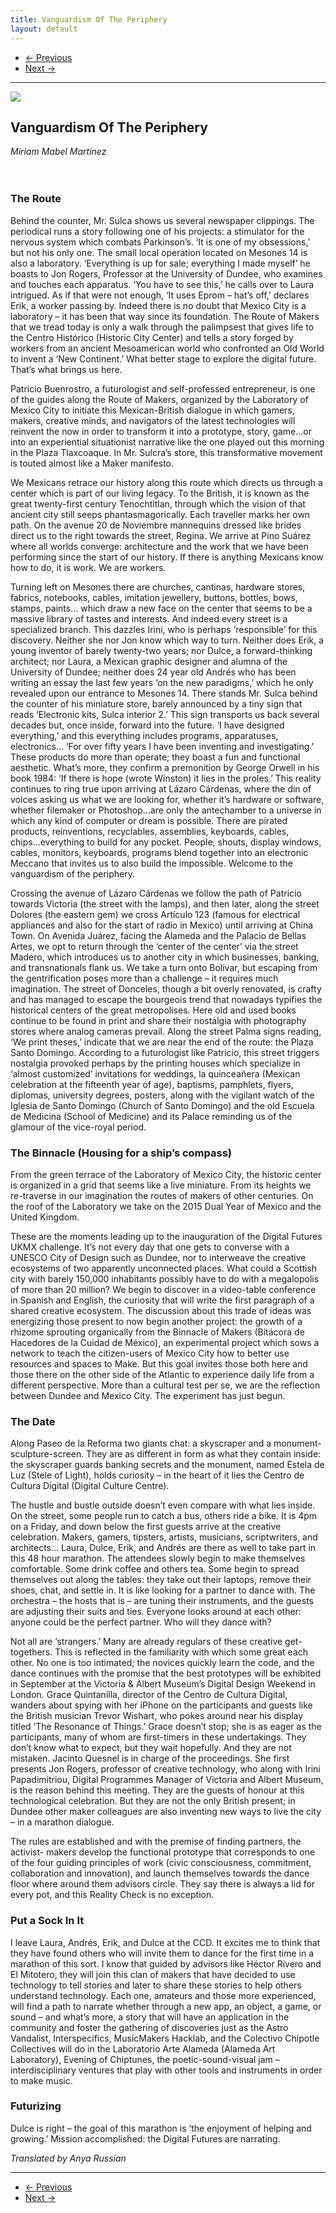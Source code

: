 ```yaml
---
title: Vanguardism Of The Periphery
layout: default
---
```


<nav aria-label="...">
  <ul class="pager">
    <li class="previous"><a href="04.html"><span aria-hidden="true">&larr;</span> Previous</a></li>
    <li class="next"><a href="06.html">Next <span aria-hidden="true">&rarr;</span></a></li>
  </ul>
</nav>

---

![](images/05.jpg)

## Vanguardism Of The Periphery
*Miriam Mabel Martinez*
<br />
<br />
<br />
### The Route
Behind the counter, Mr. Sulca shows us several newspaper clippings. The periodical runs a story following one of his projects: a stimulator for the nervous system which combats Parkinson’s. ‘It is one of my obsessions,’ but not his only one. The small local operation located on Mesones 14 is also a laboratory. ‘Everything is up for sale; everything I made myself’ he boasts to Jon Rogers, Professor at the University of Dundee, who examines and touches each apparatus. ‘You have to see this,’ he calls over to Laura intrigued. As if that were not enough, ‘It uses Eprom – hat’s off,’ declares Erik, a worker passing by. Indeed there is no doubt that Mexico City is a laboratory – it has been that way since its foundation. The Route of Makers that we tread today is only a walk through the palimpsest that gives life to the Centro Histórico (Historic City Center) and tells a story forged by workers from an ancient Mesoamerican world who confronted an Old World to invent a ‘New Continent.’ What better stage to explore the digital future. That’s what brings us here.

Patricio Buenrostro, a futurologist and self-professed entrepreneur, is one of the guides along the Route of Makers, organized by the Laboratory of Mexico City to initiate this Mexican-British dialogue in which gamers, makers, creative minds, and navigators of the latest technologies will reinvent the now in order to transform it into a prototype, story, game...or into an experiential situationist narrative like the one played out this morning in the Plaza Tlaxcoaque. In Mr. Sulcra’s store, this transformative movement is touted almost like a Maker manifesto.

We Mexicans retrace our history along this route which directs us through a center which is part of our living legacy. To the British, it is known as the great twenty-first century Tenochtitlan, through which the vision of that ancient city still seeps phantasmagorically. Each traveller marks her own path. On the avenue 20 de Noviembre mannequins dressed like brides direct us to the right towards the street, Regina. We arrive at Pino Suárez where all worlds converge: architecture and the work that we have been performing since the start of our history. If there is anything Mexicans know how to do, it is work. We are workers.

Turning left on Mesones there are churches, cantinas, hardware stores, fabrics, notebooks, cables, imitation jewellery, buttons, bottles, bows, stamps, paints... which draw a new face on the center that seems to be a massive library of tastes and interests. And indeed every street is a specialized branch. This dazzles Irini, who is perhaps ‘responsible’ for this discovery. Neither she nor Jon know which way to turn. Neither does Erik, a young inventor of barely twenty-two years; nor Dulce, a forward-thinking architect; nor Laura, a Mexican graphic designer and alumna of the University of Dundee; neither does 24 year old Andrés who has been writing an essay the last few years ‘on the new paradigms,’ which he only revealed upon our entrance to Mesones 14. There stands Mr. Sulca behind the counter of his miniature store, barely announced by a tiny sign that reads ‘Electronic kits, Sulca interior 2.’ This sign transports us back several decades but, once inside, forward into the future. ‘I have designed everything,’ and this everything includes programs, apparatuses, electronics... ‘For over fifty years I have been inventing and investigating.’ These products do more than operate; they boast a fun and functional aesthetic. What’s more, they confirm a premonition by George Orwell in his book 1984: ‘If there is hope (wrote Winston) it lies in the proles.’ This reality continues to ring true upon arriving at Lázaro Cárdenas, where the din of voices asking us what we are looking for, whether it’s hardware
or software, whether filemaker or Photoshop...are only the antechamber to a universe in which any kind of computer or dream is possible. There are pirated products, reinventions, recyclables, assemblies, keyboards, cables, chips...everything to build for any pocket. People, shouts, display windows, cables, monitors, keyboards, programs blend together into an electronic Meccano that invites us to also build the impossible. Welcome to the vanguardism of the periphery.

Crossing the avenue of Lázaro Cárdenas we follow the path of Patricio towards Victoria (the street with the lamps), and then later, along the street Dolores (the eastern gem) we cross Artículo 123 (famous for electrical appliances and also for the start of radio in Mexico) until arriving at China Town. On Avenida Juárez, facing the Alameda and the Palacio de Bellas Artes, we opt to return through the ‘center of the center’ via the street Madero, which introduces us to another city in which businesses, banking, and transnationals flank us.
We take a turn onto Bolívar, but escaping from the gentrification poses more than a challenge – it requires much imagination. The street of Donceles, though a bit overly renovated, is crafty and has managed to escape the bourgeois trend that nowadays typifies the historical centers of the great metropolises. Here old and used books continue to be found in print and share their nostalgia with photography stores where analog cameras prevail. Along the street Palma signs reading, ‘We print theses,’ indicate that we are near the end of the route: the Plaza Santo Domingo. According to a futurologist like Patricio, this street triggers nostalgia provoked perhaps by the printing houses which specialize in ‘almost customized’ invitations for weddings, la quinceañera (Mexican celebration at the fifteenth year of age), baptisms, pamphlets, flyers, diplomas, university degrees, posters, along with the vigilant watch of the Iglesia de Santo Domingo (Church of Santo Domingo) and the old Escuela de Medicina (School of Medicine) and its Palace reminding us of the glamour of the vice-royal period.

### The Binnacle (Housing for a ship’s compass)
From the green terrace of the Laboratory of Mexico City, the historic center is organized in a grid that seems like a live miniature. From its heights we re-traverse in our imagination the routes of makers of other centuries. On the roof of the Laboratory we take on the 2015 Dual Year of Mexico and the United Kingdom.

These are the moments leading up to the inauguration of the Digital Futures UKMX challenge. It’s not every day that one gets to converse with a UNESCO City of Design such as Dundee, nor to interweave the creative ecosystems of two apparently unconnected places. What could a Scottish city with barely 150,000 inhabitants possibly have to do with a megalopolis of more than 20 million? We begin to discover in a video-table conference in Spanish and English, the curiosity that will write the first paragraph of a shared creative ecosystem. The discussion about this trade of ideas was energizing those present to now begin another project: the growth of a rhizome sprouting organically from the Binnacle of Makers (Bitácora de Hacedores de la Cuidad de México), an experimental project which sows a network to teach the citizen-users of Mexico City how to better use resources and spaces to Make. But this goal invites those both here and those there on the other side of the Atlantic to experience daily life from a different perspective. More than a cultural test per se, we are the reflection between Dundee and Mexico City. The experiment has just begun.

### The Date
Along Paseo de la Reforma two giants chat: a skyscraper and a monument- sculpture-screen. They are as different in form as what they contain inside: the skyscraper guards banking secrets and the monument, named Estela de Luz (Stele of Light), holds curiosity – in the heart of it lies the Centro de Cultura Digital (Digital Culture Centre).

The hustle and bustle outside doesn’t even compare with what lies inside. On the street, some people run to catch a bus, others ride a bike. It is 4pm on a Friday, and down below the first guests arrive at the creative celebration. Makers, gamers, tipsters, artists, musicians, scriptwriters, and architects... Laura, Dulce, Erik, and Andrés are there as well to take part in this 48 hour marathon. The attendees slowly begin to make themselves comfortable. Some drink coffee and others tea. Some begin to spread themselves out along the tables: they take out their laptops, remove their shoes, chat, and settle in. It is like looking for a partner to dance with. The orchestra – the hosts that is – are tuning their instruments, and the guests are adjusting their suits and ties. Everyone looks around at each other: anyone could
be the perfect partner. Who will they dance with?

Not all are ‘strangers.’ Many are already regulars of these creative get-togethers. This is reflected in the familiarity with which some great each other. No one is too intimated; the novices quickly learn the code, and the dance continues with the promise that the best prototypes will be exhibited in September at the Victoria & Albert Museum’s Digital Design Weekend in London. Grace Quintanilla, director of the Centro de Cultura Digital, wanders about spying with her iPhone on the participants and guests like the British musician Trevor Wishart, who pokes around near his display titled ‘The Resonance of Things.’ Grace doesn’t stop; she is as eager as the participants, many of whom are first-timers in these undertakings. They don’t know what to expect, but they wait hopefully. And they are not mistaken. Jacinto Quesnel is in charge of the proceedings. She first presents Jon Rogers, professor of creative technology, who along with Irini Papadimitriou, Digital Programmes Manager of Victoria and Albert Museum, is the reason behind this meeting. They are the guests of honour at this technological celebration. But they are not the only British present; in Dundee other maker colleagues are also inventing new ways to live the city – in a marathon dialogue.

The rules are established and with the premise of finding partners, the activist- makers develop the functional prototype that corresponds to one of the four guiding principles of work (civic consciousness, commitment, collaboration and innovation), and launch themselves towards the dance floor where around them advisors circle. They say there is always a lid for every pot, and this Reality Check is no exception.

### Put a Sock In It
I leave Laura, Andrés, Erik, and Dulce at the CCD. It excites me to think that they have found others who will invite them to dance for the first time in a marathon of this sort. I know that guided by advisors like Héctor Rivero and El Mitotero, they will join this clan of makers that have decided to use technology to tell stories and later to share these stories to help others understand technology. Each one, amateurs and those more experienced, will find a path to narrate whether through a new app, an object, a game, or sound – and what’s more, a story that will have an application in the community and foster the gathering of discoveries just as the Astro Vandalist, Interspecifics, MusicMakers Hacklab, and the Colectivo Chipotle Collectives will do in the Laboratorio Arte Alameda (Alameda Art Laboratory), Evening
of Chiptunes, the poetic-sound-visual jam – interdisciplinary ventures that play with other tools and instruments in order to make music.

### Futurizing
Dulce is right – the goal of this marathon is ‘the enjoyment of helping and growing.’ Mission accomplished: the Digital Futures are narrating.

*Translated by Anya Russian*

---

<nav aria-label="...">
  <ul class="pager">
    <li class="previous"><a href="04.html"><span aria-hidden="true">&larr;</span> Previous</a></li>
    <li class="next"><a href="06.html">Next <span aria-hidden="true">&rarr;</span></a></li>
  </ul>
</nav>
